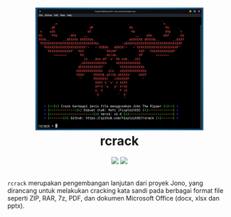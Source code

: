 <h1 align="center">
  <img src="https://github.com/fixploit03/rcrack/blob/main/img/rcrack.png" width="75%"/><br>
rcrack</h1>

<div align="center">
  <img src="https://img.shields.io/badge/Platform-Kali_Linux-blue?logo=kali-linux&style=flat-square" />
  <img src="https://img.shields.io/badge/Lisensi-MIT-green?logo=open-source-initiative&style=flat-square" />
</div>

<br>

`rcrack` merupakan pengembangan lanjutan dari proyek Jono, yang dirancang untuk melakukan cracking kata sandi pada berbagai format file seperti ZIP, RAR, 7z, PDF, dan dokumen Microsoft Office (docx, xlsx dan pptx). 
